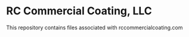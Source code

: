 # RC Commercial Coating, LLC  
This repository contains files associated with rccommercialcoating.com
